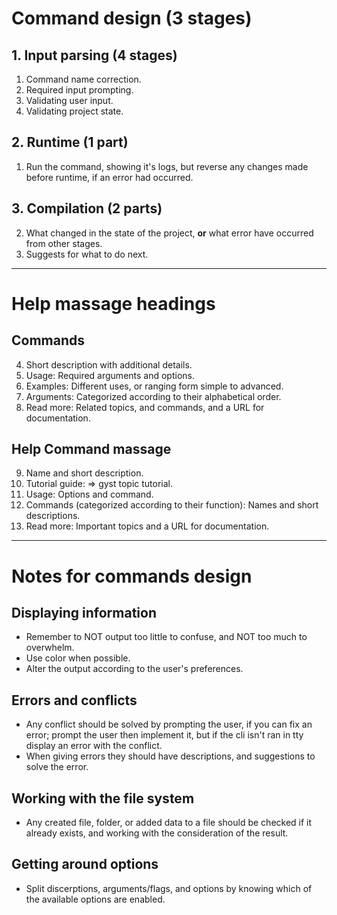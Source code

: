 # Command design (3 stages)
## 1. Input parsing (4 stages)
1. Command name correction.
2. Required input prompting.
3. Validating user input.
4. Validating project state.
## 2. Runtime (1 part) 
1. Run the command, showing it's logs, but reverse any changes made before runtime, if an error had occurred.
## 3. Compilation (2 parts)
2. What changed in the state of the project, **or** what error have occurred from other stages.  
3. Suggests for what to do next. 
---
# Help massage headings
## Commands
4. Short description with additional details.
5. Usage: Required arguments and options.
6. Examples: Different uses, or ranging form simple to advanced.
7. Arguments: Categorized according to their alphabetical order.
8. Read more: Related topics, and commands, and a URL for documentation.
## Help Command massage
9. Name and short description.
10. Tutorial guide: => gyst topic tutorial. 
11. Usage: Options and command.
12. Commands (categorized according to their function): Names and short descriptions.
13. Read more: Important topics and a URL for documentation.
---
# Notes for commands design
## Displaying information 
- Remember to NOT output too little to confuse, and NOT too much to overwhelm.
- Use color when possible.
- Alter the output according to the user's preferences.  
## Errors and conflicts
- Any conflict should be solved by prompting the user, if you can fix an error; prompt the user then implement it, but if the cli isn't ran in tty display an error with the conflict.
- When giving errors they should have descriptions, and suggestions to solve the error.
## Working with the file system
- Any created file, folder, or added data to a file should be checked if it already exists, and working with the consideration of the result.     
## Getting around options 
- Split discerptions, arguments/flags, and options by knowing which of the available options are enabled.